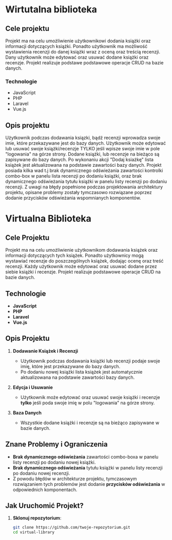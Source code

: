 # Wirtutalna biblioteka

## Cele projektu
Projekt ma na celu umożliwienie użytkownikowi dodania książki oraz informacji dotyczących książki. 
Ponadto użytkownik ma możliwość wystawienia recenzji do danej książki wraz z oceną oraz treścią recenzji.
Dany użytkownik może edytować oraz usuwać dodane książki oraz recenzje.
Projekt realizuje podstawe podstawowe operacje CRUD na bazie danych.

### Technologie
* JavaScript
* PHP
* Laravel
* Vue.js

## Opis projektu
Użytkownik podczas dodawania ksiązki, bądź recenzji wprowadza swoje imie, które przekazywane jest do bazy danych.
Użytkownik może edytować lub usuwać swoje książki/recenzje TYLKO jeśli wpisze swoje imie w pole "logowania" na górze strony. 
Dodane książki, lub recenzje na bieżąco są zapisywane do bazy danych.
Po wykonaniu akcji "Dodaj ksiażkę" lista książek jest aktualizowana na podstawie zawartości bazy danych.
Projekt posiada kilka wad t.j brak dynamicznego odświeżania zawartości kontrolki combo-box w panelu lista recenzji po dodaniu książki, oraz brak dynamicznego odświeżania tytułu książki w panelu listy recenzji po dodaniu recenzji.
Z uwagi na błędy popełnione podczas projektowania architektury projektu, opisane problemy zostały tymczasowo rozwiązane poprzez dodanie przycisków odświeżania wspomnianych komponentów.

# Virtualna Biblioteka

## Cele Projektu
Projekt ma na celu umożliwienie użytkownikom dodawania książek oraz informacji dotyczących tych książek. Ponadto użytkownicy mogą wystawiać recenzje do poszczególnych książek, dodając ocenę oraz treść recenzji. Każdy użytkownik może edytować oraz usuwać dodane przez siebie książki i recenzje. Projekt realizuje podstawowe operacje CRUD na bazie danych.

## Technologie
- **JavaScript**
- **PHP**
- **Laravel**
- **Vue.js**

## Opis Projektu
1. **Dodawanie Książek i Recenzji**
   - Użytkownik podczas dodawania książki lub recenzji podaje swoje imię, które jest przekazywane do bazy danych.
   - Po dodaniu nowej książki lista książek jest automatycznie aktualizowana na podstawie zawartości bazy danych.

2. **Edycja i Usuwanie**
   - Użytkownik może edytować oraz usuwać swoje książki i recenzje **tylko** jeśli poda swoje imię w polu "logowania" na górze strony.

3. **Baza Danych**
   - Wszystkie dodane książki i recenzje są na bieżąco zapisywane w bazie danych.

## Znane Problemy i Ograniczenia
- **Brak dynamicznego odświeżania** zawartości combo-boxa w panelu listy recenzji po dodaniu nowej książki.
- **Brak dynamicznego odświeżania** tytułu książki w panelu listy recenzji po dodaniu nowej recenzji.
- Z powodu błędów w architekturze projektu, tymczasowym rozwiązaniem tych problemów jest dodanie **przycisków odświeżania** w odpowiednich komponentach.

## Jak Uruchomić Projekt?
1. **Sklonuj repozytorium**:
   ```sh
   git clone https://github.com/twoje-repozytorium.git
   cd virtual-library

